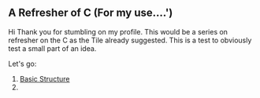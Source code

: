 ## A Refresher of C (For my use....')
Hi Thank you for stumbling on my profile. 
This would be a series on refresher on the C as the Tile already suggested. This is a test to obviously test a small part of an idea. 

Let's go:

1. [Basic Structure](/basicstructure.c)
2. 